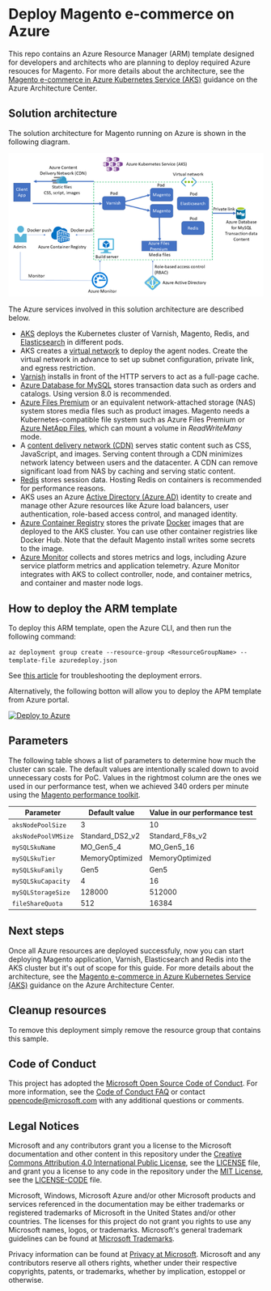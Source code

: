 # Deploy Magento e-commerce on Azure

This repo contains an Azure Resource Manager (ARM) template designed for developers and architects who are planning to deploy required Azure resouces for Magento. For more details about the architecture, see the [Magento e-commerce in Azure Kubernetes Service (AKS)](https://docs.microsoft.com/azure/architecture/example-scenario/magento/magento-azure) guidance on the Azure Architecture Center.

## Solution architecture

The solution architecture for Magento running on Azure is shown in the following diagram.

![Magento solution architecture](images/magento-architecture.png)

The Azure services involved in this solution architecture are described below.

* [AKS](https://azure.microsoft.com/services/kubernetes-service/) deploys the Kubernetes cluster of Varnish, Magento, Redis, and [Elasticsearch](https://www.elastic.co/elasticsearch/) in different pods.
* AKS creates a [virtual network](https://azure.microsoft.com/services/virtual-network/) to deploy the agent nodes. Create the virtual network in advance to set up subnet configuration, private link, and egress restriction.
* [Varnish](https://varnish-cache.org/intro/index.html#intro) installs in front of the HTTP servers to act as a full-page cache.
* [Azure Database for MySQL](https://azure.microsoft.com/services/mysql/) stores transaction data such as orders and catalogs. Using version 8.0 is recommended.
* [Azure Files Premium](https://azure.microsoft.com/services/storage/files/) or an equivalent network-attached storage (NAS) system stores media files such as product images. Magento needs a Kubernetes-compatible file system such as Azure Files Premium or [Azure NetApp Files](https://azure.microsoft.com/services/netapp/), which can mount a volume in *ReadWriteMany* mode.
* A [content delivery network (CDN)](https://azure.microsoft.com/services/cdn/) serves static content such as CSS, JavaScript, and images. Serving content through a CDN minimizes network latency between users and the datacenter. A CDN can remove significant load from NAS by caching and serving static content.
* [Redis](https://redis.io/) stores session data. Hosting Redis on containers is recommended for performance reasons.
* AKS uses an Azure [Active Directory (Azure AD)](https://azure.microsoft.com/services/active-directory/) identity to create and manage other Azure resources like Azure load balancers, user authentication, role-based access control, and managed identity.
* [Azure Container Registry](https://azure.microsoft.com/services/container-registry/) stores the private [Docker](https://www.docker.com/) images that are deployed to the AKS cluster. You can use other container registries like Docker Hub. Note that the default Magento install writes some secrets to the image.
* [Azure Monitor](https://azure.microsoft.com/services/monitor/) collects and stores metrics and logs, including Azure service platform metrics and application telemetry. Azure Monitor integrates with AKS to collect controller, node, and container metrics, and container and master node logs.

## How to deploy the ARM template

To deploy this ARM template, open the Azure CLI, and then run the following command:

```azurecli-interactive
az deployment group create --resource-group <ResourceGroupName> --template-file azuredeploy.json
```

See [this article](https://docs.microsoft.com/en-us/azure/azure-resource-manager/templates/common-deployment-errors) for troubleshooting the deployment errors.

Alternatively, the following botton will allow you to deploy the APM template from Azure portal.

[![Deploy to Azure](http://azuredeploy.net/deploybutton.png)](https://github.com/ATWDevOps/terraform-magento-azurerm/blob/aa70b85c0f7fdbfe517a005fa7c5e833b4db32ed/azuredeploy.json)

## Parameters

The following table shows a list of parameters to determine how much the cluster can scale. The default values are intentionally scaled down to avoid unnecessary costs for PoC. Values in the rightmost column are the ones we used in our performance test, when we achieved 340 orders per minute using the [Magento performance toolkit](https://github.com/magento/magento2/tree/2.4/setup/performance-toolkit).

| **Parameter** | **Default value** | **Value in our performance test** |
|---|---|---|
| `aksNodePoolSize` | 3 | 10 |
| `aksNodePoolVMSize` | Standard_DS2_v2 | Standard_F8s_v2 |
| `mySQLSkuName` | MO_Gen5_4 | MO_Gen5_16 |
| `mySQLSkuTier` | MemoryOptimized | MemoryOptimized |
| `mySQLSkuFamily` | Gen5 | Gen5 |
| `mySQLSkuCapacity` | 4 | 16 |
| `mySQLStorageSize` | 128000 | 512000 |
| `fileShareQuota` | 512 | 16384 |

## Next steps

Once all Azure resources are deployed successfuly, now you can start deploying Magento application, Varnish, Elasticsearch and Redis into the AKS cluster but it's out of scope for this guide. For more details about the architecture, see the [Magento e-commerce in Azure Kubernetes Service (AKS)](https://docs.microsoft.com/azure/architecture/example-scenario/magento/magento-azure) guidance on the Azure Architecture Center.


## Cleanup resources

To remove this deployment simply remove the resource group that contains this sample.

## Code of Conduct

This project has adopted the [Microsoft Open Source Code of Conduct](https://opensource.microsoft.com/codeofconduct/). For more information, see the [Code of Conduct FAQ](https://opensource.microsoft.com/codeofconduct/faq/) or contact [opencode@microsoft.com](mailto:opencode@microsoft.com) with any additional questions or comments.

## Legal Notices

Microsoft and any contributors grant you a license to the Microsoft documentation and other content in this repository under the [Creative Commons Attribution 4.0 International Public License](https://creativecommons.org/licenses/by/4.0/legalcode), see the [LICENSE](https://github.com/Azure/Moodle/blob/master/LICENSE) file, and grant you a license to any code in the repository under the [MIT License](https://opensource.org/licenses/MIT), see the [LICENSE-CODE](https://github.com/Azure/Moodle/blob/master/LICENSE-CODE) file.

Microsoft, Windows, Microsoft Azure and/or other Microsoft products and services referenced in the documentation may be either trademarks or registered trademarks of Microsoft in the United States and/or other countries. The licenses for this project do not grant you rights to use any Microsoft names, logos, or trademarks. Microsoft's general trademark guidelines can be found at [Microsoft Trademarks](http://go.microsoft.com/fwlink/?LinkID=254653).

Privacy information can be found at [Privacy at Microsoft](https://privacy.microsoft.com/).
Microsoft and any contributors reserve all others rights, whether under their respective copyrights, patents, or trademarks, whether by implication, estoppel or otherwise.
